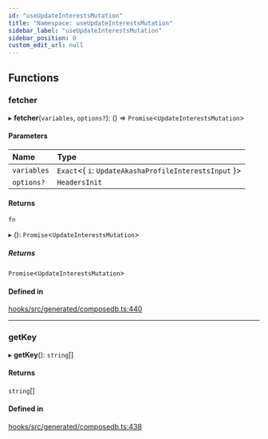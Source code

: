 ```yaml
---
id: "useUpdateInterestsMutation"
title: "Namespace: useUpdateInterestsMutation"
sidebar_label: "useUpdateInterestsMutation"
sidebar_position: 0
custom_edit_url: null
---
```


## Functions

### fetcher

▸ **fetcher**(`variables`, `options?`): () => `Promise`<`UpdateInterestsMutation`\>

#### Parameters

| Name | Type |
| :------ | :------ |
| `variables` | `Exact`<{ `i`: `UpdateAkashaProfileInterestsInput`  }\> |
| `options?` | `HeadersInit` |

#### Returns

`fn`

▸ (): `Promise`<`UpdateInterestsMutation`\>

##### Returns

`Promise`<`UpdateInterestsMutation`\>

#### Defined in

[hooks/src/generated/composedb.ts:440](https://github.com/AKASHAorg/akasha-core/blob/6ca157f7/libs/hooks/src/generated/composedb.ts#L440)

___

### getKey

▸ **getKey**(): `string`[]

#### Returns

`string`[]

#### Defined in

[hooks/src/generated/composedb.ts:438](https://github.com/AKASHAorg/akasha-core/blob/6ca157f7/libs/hooks/src/generated/composedb.ts#L438)
